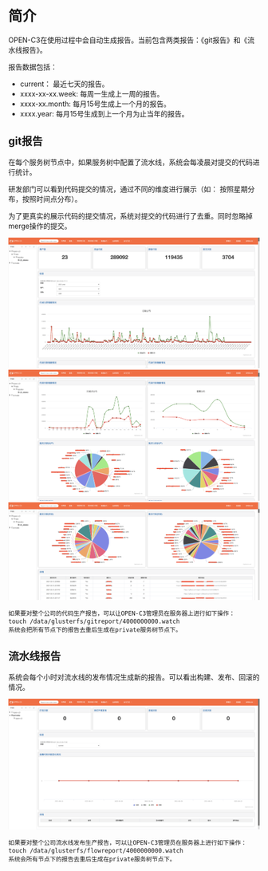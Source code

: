 # 简介

OPEN-C3在使用过程中会自动生成报告。当前包含两类报告：《git报告》和《流水线报告》。

报告数据包括：
   * current： 最近七天的报告。
   * xxxx-xx-xx.week: 每周一生成上一周的报告。
   * xxxx-xx.month: 每月15号生成上一个月的报告。
   * xxxx.year: 每月15号生成到上一个月为止当年的报告。

## git报告

在每个服务树节点中，如果服务树中配置了流水线，系统会每凌晨对提交的代码进行统计。

研发部门可以看到代码提交的情况，通过不同的维度进行展示（如： 按照星期分布，按照时间点分布）。

为了更真实的展示代码的提交情况，系统对提交的代码进行了去重。同时忽略掉merge操作的提交。

![git报告1](/报告/images/git报告1.png)
![git报告2](/报告/images/git报告2.png)
![git报告3](/报告/images/git报告3.png)

```
如果要对整个公司的代码生产报告，可以让OPEN-C3管理员在服务器上进行如下操作：
touch /data/glusterfs/gitreport/4000000000.watch
系统会把所有节点下的报告去重后生成在private服务树节点下。
```
## 流水线报告

系统会每个小时对流水线的发布情况生成新的报告。可以看出构建、发布、回滚的情况。

![流水线报告](/报告/images/流水线报告.png)

```
如果要对整个公司流水线发布生产报告，可以让OPEN-C3管理员在服务器上进行如下操作：
touch /data/glusterfs/flowreport/4000000000.watch
系统会所有节点下的报告去重后生成在private服务树节点下。
```